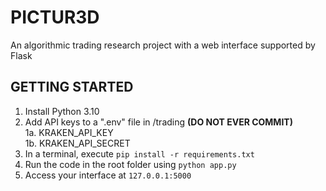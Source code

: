 # PICTUR3D
 An algorithmic trading research project with a web interface supported by Flask

## GETTING STARTED
1. Install Python 3.10
2. Add API keys to a ".env" file in /trading **(DO NOT EVER COMMIT)**  
   1a. KRAKEN_API_KEY  
   1b. KRAKEN_API_SECRET  
3. In a terminal, execute `pip install -r requirements.txt`
4. Run the code in the root folder using `python app.py`
5. Access your interface at `127.0.0.1:5000`
